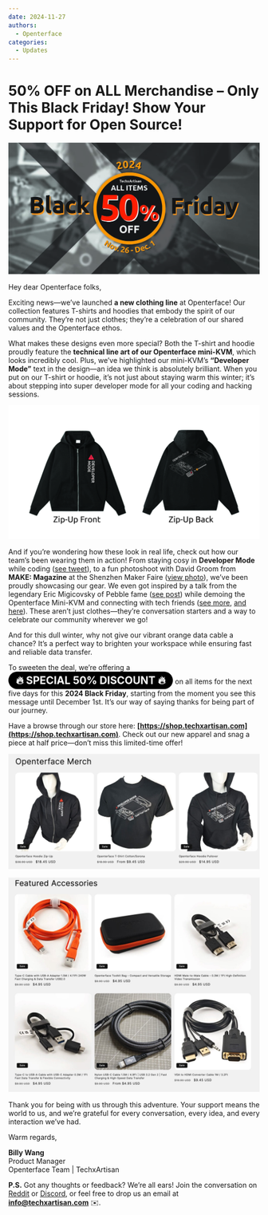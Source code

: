 ```yaml
---
date: 2024-11-27
authors:
  - Openterface
categories:
  - Updates
---
```


# 50% OFF on ALL Merchandise – Only This Black Friday! Show Your Support for Open Source!

<style>
  .heartbeat-label {
    display: inline-block;
    background-color: #000000;
    color: white;
    font-size: 1.5em;
    font-weight: bold;
    padding: 5px 15px;
    border-radius: 25px;
    animation: heartbeat 1.5s infinite;
    text-align: center;
  }

  @keyframes heartbeat {
    0% { transform: scale(1); }
    30% { transform: scale(1.2); }
    60% { transform: scale(1); }
  }
</style>

![banner](pic/241120-Black-Firday-poster-50.jpg)

Hey dear Openterface folks,

Exciting news—we’ve launched **a new clothing line** at Openterface! Our collection features T-shirts and hoodies that embody the spirit of our community. They’re not just clothes; they’re a celebration of our shared values and the Openterface ethos.

What makes these designs even more special? Both the T-shirt and hoodie proudly feature the **technical line art of our Openterface mini-KVM**, which looks incredibly cool. Plus, we’ve highlighted our mini-KVM’s **“Developer Mode”** text in the design—an idea we think is absolutely brilliant. When you put on our T-shirt or hoodie, it’s not just about staying warm this winter; it’s about stepping into super developer mode for all your coding and hacking sessions.

![OP-Hoodie-Zip-Up](pic/241120-OP-Hoodie-Zip-Up.jpg)

And if you’re wondering how these look in real life, check out how our team’s been wearing them in action! From staying cosy in **Developer Mode** while coding ([see tweet](https://x.com/TechxArtisan/status/1861611266705379346)), to a fun photoshoot with David Groom from **MAKE: Magazine** at the Shenzhen Maker Faire ([view photo](https://pbs.twimg.com/media/Gcp8E32agAAEnl-?format=jpg&name=large)), we’ve been proudly showcasing our gear. We even got inspired by a talk from the legendary Eric Migicovsky of Pebble fame ([see post](https://www.linkedin.com/posts/billy-wangrb_had-an-incredible-weekend-at-shenzhen-maker-activity-7264123680803233792-l7Mm?utm_source=share&utm_medium=member_desktop)) while demoing the Openterface Mini-KVM and connecting with tech friends ([see more](https://twitter.com/TechxArtisan/status/1858397377196965913), [and here](https://twitter.com/TechxArtisan/status/1858400923325726750)). These aren’t just clothes—they’re conversation starters and a way to celebrate our community wherever we go!  

And for this dull winter, why not give our vibrant orange data cable a chance? It’s a perfect way to brighten your workspace while ensuring fast and reliable data transfer.

To sweeten the deal, we’re offering a <span class="heartbeat-label">🔥 SPECIAL 50% DISCOUNT 🔥</span> on all items for the next five days for this **2024 Black Friday**, starting from the moment you see this message until December 1st. It’s our way of saying thanks for being part of our journey.

Have a browse through our store here: **[https://shop.techxartisan.com](https://shop.techxartisan.com)**. Check out our new apparel and snag a piece at half price—don’t miss this limited-time offer!

![openterface merch](pic/241120-txa-shop-op-merch.jpg)

![openterfaceaccessories](pic/241120-txa-shop-op-accessories.jpg)

Thank you for being with us through this adventure. Your support means the world to us, and we’re grateful for every conversation, every idea, and every interaction we’ve had.

Warm regards,

**Billy Wang**  
Product Manager  
Openterface Team | TechxArtisan  

**P.S.** Got any thoughts or feedback? We’re all ears! Join the conversation on [Reddit](https://openterface.com/reddit) or [Discord](https://openterface.com/discord), or feel free to drop us an email at **info@techxartisan.com** ✉️.